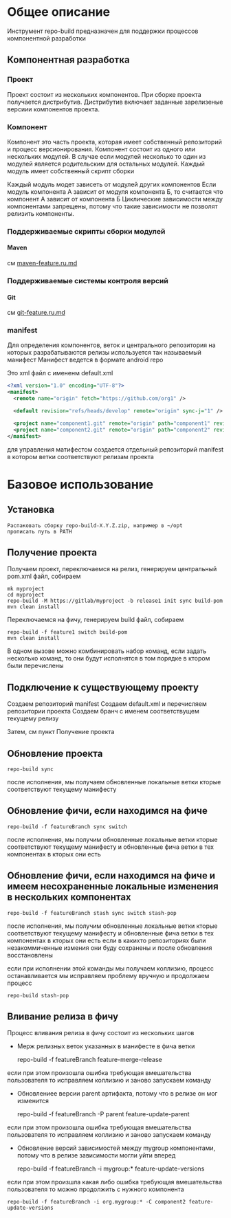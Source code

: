 # Общее описание
Инструмент repo-build предназначен для поддержки процессов компонентной разработки 

## Компонентная разработка

### Проект
Проект состоит из нескольких компонентов.
При сборке проекта получается дистрибутив.
Дистрибутив включает заданные зарелизеные версиии компонентов проекта.

### Компонент
Компонент это часть проекта, которая имеет собственный репозиторий и процесс версионирования.
Компонент состоит из одного или нескольких модулей. В случае если модулей несколько то один из модулей является родительским для остальных модулей.
Каждый модуль имеет собственный скрипт сборки 

Каждый модуль модет зависеть от модулей других компонентов
Если модуль компонента А зависит от модуля компонента Б, то считается что компонент А зависит от компонента Б
Циклические зависимости между компонентами запрещены, потому что такие зависимости не позволят релизить компоненты.

### Поддерживаемые скрипты сборки модулей
#### Maven
см [maven-feature.ru.md](maven-feature.ru.md)

### Поддерживаемые системы контроля версий
#### Git
см [git-feature.ru.md](git-feature.ru.md)

### manifest
Для определения компонентов, веток и центрального репозитория на которых разрабатываются релизы используется так называемый манифест
Манифест ведется в формате android repo

Это xml файл с имененм default.xml
```xml
<?xml version="1.0" encoding="UTF-8"?>
<manifest>
  <remote name="origin" fetch="https://github.com/org1" />

  <default revision="refs/heads/develop" remote="origin" sync-j="1" />

  <project name="component1.git" remote="origin" path="component1" revision="refs/heads/develop" />
  <project name="component2.git" remote="origin" path="component2" revision="refs/heads/develop" />
</manifest>
```
  
для управления матифестом создается отдельный репозиторий manifest
в котором ветки соответствуют релизам проекта 

# Базовое использование

## Установка 
	
	Распаковать сборку repo-build-X.Y.Z.zip, например в ~/opt
	прописать путь в PATH

## Получение проекта
Получаем проект, переключаемся на релиз, генерируем центральный pom.xml файл, собираем

	mk myproject
	cd myproject
	repo-build -M https://gitlab/myproject -b release1 init sync build-pom
	mvn clean install 
	
Переключаемся на фичу, генерируем build файл, собираем

	repo-build -f feature1 switch build-pom
	mvn clean install	
	
В одном вызове можно комбинировать набор команд, если задать несколько 
команд, то они будут исполнятся в том порядке в ктором были перечислены

## Подключение к существующему проекту

Создаем репозиторий manifest
Создаем default.xml и перечисляем репозитории проекта
Создаем бранч с именем соответствущем текущему релизу 

Затем, см пункт Получение проекта

## Обновление проекта
    
    repo-build sync

после исполнения, мы получаем обновленные локальные ветки кторые соответствуют текущему манифесту 

## Обновление фичи, если находимся на фиче
    
    repo-build -f featureBranch sync switch 

после исполнения, мы получим обновленные локальные ветки кторые соответствуют текущему манифесту 
и обновленные фича ветки в тех компонентах в кторых они есть 

## Обновление фичи, если находимся на фиче и имеем несохраненные локальные изменения в нескольких компонентах 
    
    repo-build -f featureBranch stash sync switch stash-pop

после исполнения, мы получим обновленные локальные ветки кторые соответствуют текущему манифесту 
и обновленные фича ветки в тех компонентах в кторых они есть 
если в какихто репозиториях были незакоммиченные измения они буду сохранены и после обновления восстановлены

если при исполнении этой команды мы получаем коллизию, процесс останавливается 
мы исправляем проблему вручную и продолжаем процесс
    
    repo-build stash-pop
    
## Вливание релиза в фичу
Процесс вливания релиза в фичу состоит из нескольких шагов 
* Мерж релизных веток указанных в манифесте в фича ветки
 
    
    repo-build -f featureBranch feature-merge-release 

если при этом произошла ошибка требующая вмешательства пользователя то исправляем коллизию и заново запускаем команду

* Обновлениее версии parent артифакта, потому что в релизе он мог изменится 
    
    
    repo-build -f featureBranch -P parent feature-update-parent 

если при этом произошла ошибка требующая вмешательства пользователя то исправляем коллизию и заново запускаем команду

* Обновление версий зависимостей между mygroup компонентами, потому что в релизе зависимости могли уйти вперед
    
    
    repo-build -f featureBranch -i mygroup:* feature-update-versions

если при этом произшла какая либо ошибка требующая вмешательства пользователя 
то можно продолжить с нужного компонента 

    repo-build -f featureBranch -i org.mygroup:* -С component2 feature-update-versions

